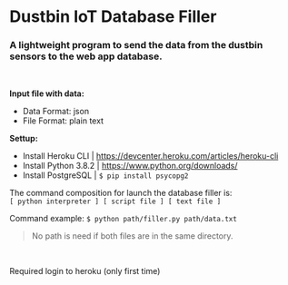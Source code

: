 # Dustbin IoT Database Filler

### A lightweight program to send the data from the dustbin sensors to the web app database.

<br>

**Input file with data:**
- Data Format: json
- File Format: plain text


**Settup:**
- Install Heroku CLI | https://devcenter.heroku.com/articles/heroku-cli
- Install Python 3.8.2 | https://www.python.org/downloads/
- Install PostgreSQL | `$ pip install psycopg2`

The command composition for launch the database filler is: <br>
`[ python interpreter ] [ script file ] [ text file ]`

Command example: `$ python path/filler.py path/data.txt`
> No path is need if both files are in the same directory.

<br>

Required login to heroku (only first time)
